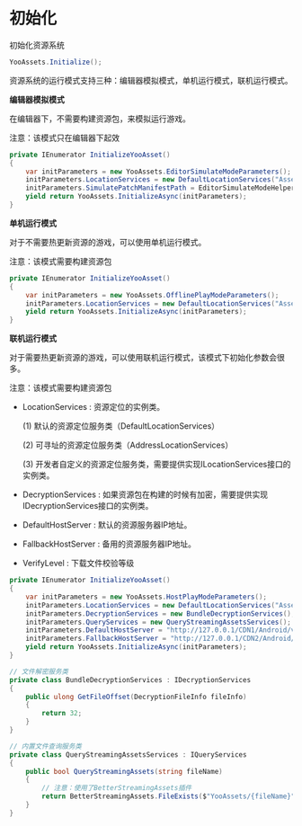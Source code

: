 # 初始化

初始化资源系统

```c#
YooAssets.Initialize();
```

资源系统的运行模式支持三种：编辑器模拟模式，单机运行模式，联机运行模式。

**编辑器模拟模式**

在编辑器下，不需要构建资源包，来模拟运行游戏。

注意：该模式只在编辑器下起效

````c#
private IEnumerator InitializeYooAsset()
{
    var initParameters = new YooAssets.EditorSimulateModeParameters();
    initParameters.LocationServices = new DefaultLocationServices("Assets/GameRes");
    initParameters.SimulatePatchManifestPath = EditorSimulateModeHelper.SimulateBuild("DefaultPackage", false);
    yield return YooAssets.InitializeAsync(initParameters);
}
````

**单机运行模式**

对于不需要热更新资源的游戏，可以使用单机运行模式。

注意：该模式需要构建资源包

````c#
private IEnumerator InitializeYooAsset()
{
    var initParameters = new YooAssets.OfflinePlayModeParameters();
    initParameters.LocationServices = new DefaultLocationServices("Assets/GameRes");
    yield return YooAssets.InitializeAsync(initParameters);
}
````

**联机运行模式**

对于需要热更新资源的游戏，可以使用联机运行模式，该模式下初始化参数会很多。

注意：该模式需要构建资源包

- LocationServices : 资源定位的实例类。
  
  (1) 默认的资源定位服务类（DefaultLocationServices）
  
  (2) 可寻址的资源定位服务类（AddressLocationServices）
  
  (3) 开发者自定义的资源定位服务类，需要提供实现ILocationServices接口的实例类。
  
- DecryptionServices : 如果资源包在构建的时候有加密，需要提供实现IDecryptionServices接口的实例类。

- DefaultHostServer : 默认的资源服务器IP地址。

- FallbackHostServer : 备用的资源服务器IP地址。

- VerifyLevel : 下载文件校验等级

````c#
private IEnumerator InitializeYooAsset()
{
    var initParameters = new YooAssets.HostPlayModeParameters();
    initParameters.LocationServices = new DefaultLocationServices("Assets/GameRes");
    initParameters.DecryptionServices = new BundleDecryptionServices();
    initParameters.QueryServices = new QueryStreamingAssetsServices();
    initParameters.DefaultHostServer = "http://127.0.0.1/CDN1/Android/v1.0";
    initParameters.FallbackHostServer = "http://127.0.0.1/CDN2/Android/v1.0";
    yield return YooAssets.InitializeAsync(initParameters);
}

// 文件解密服务类
private class BundleDecryptionServices : IDecryptionServices
{
    public ulong GetFileOffset(DecryptionFileInfo fileInfo)
    {
        return 32;
    }
}

// 内置文件查询服务类
private class QueryStreamingAssetsServices : IQueryServices
{
    public bool QueryStreamingAssets(string fileName)
    {
        // 注意：使用了BetterStreamingAssets插件
        return BetterStreamingAssets.FileExists($"YooAssets/{fileName}");
    }
}
````

